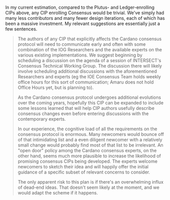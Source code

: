 In my current estimation, compared to the Plutus- and Ledger-enrolling CIPs above, any CIP enrolling Consensus would be trivial.
We've simply had many less contributors and many fewer design iterations, each of which has been a massive investment.
My relevant suggestions are essentially just a few sentences.

> The authors of any CIP that explicitly affects the Cardano consensus protocol will need to communicate early and often with some combination of the IOG Researchers and the available experts on the various existing implementations.
> We suggest beginning by scheduling a discussion on the agenda of a session of INTERSECT's Consensus Technical Working Group.
> The discussion there will likely involve scheduling additional discussions with the aforementioned Researchers and experts (eg the IOE Consensus Team holds weekly office hours for this sort of communication; Amaru does not hold Office Hours yet, but is planning to).
> 
> As the Cardano consensus protocol undergoes additional evolutions over the coming years, hopefully this CIP can be expanded to include some lessons learned that will help CIP authors usefully describe consensus changes even before entering discussions with the contemporary experts.
> 
> In our experience, the cognitive load of all the requirements on the consensus protocol is enormous.
> Many newcomers would bounce off of that intimidating list and a even diligent newcomer with a relatively small change would probably find most of that list to be irrelevant.
> An "open door" policy among the Cardano consensus experts, on the other hand, seems much more plausible to increase the likelihood of promising consensus CIPs being developed.
> The experts welcome newcomers to sketch their idea and will happily offer the initial guidance of a specific subset of relevant concerns to consider.
> 
> The only apparent risk to this plan is if there's an overwhelming influx of dead-end ideas.
> That doesn't seem likely at the moment, and we would adapt the scheme if it happens.
